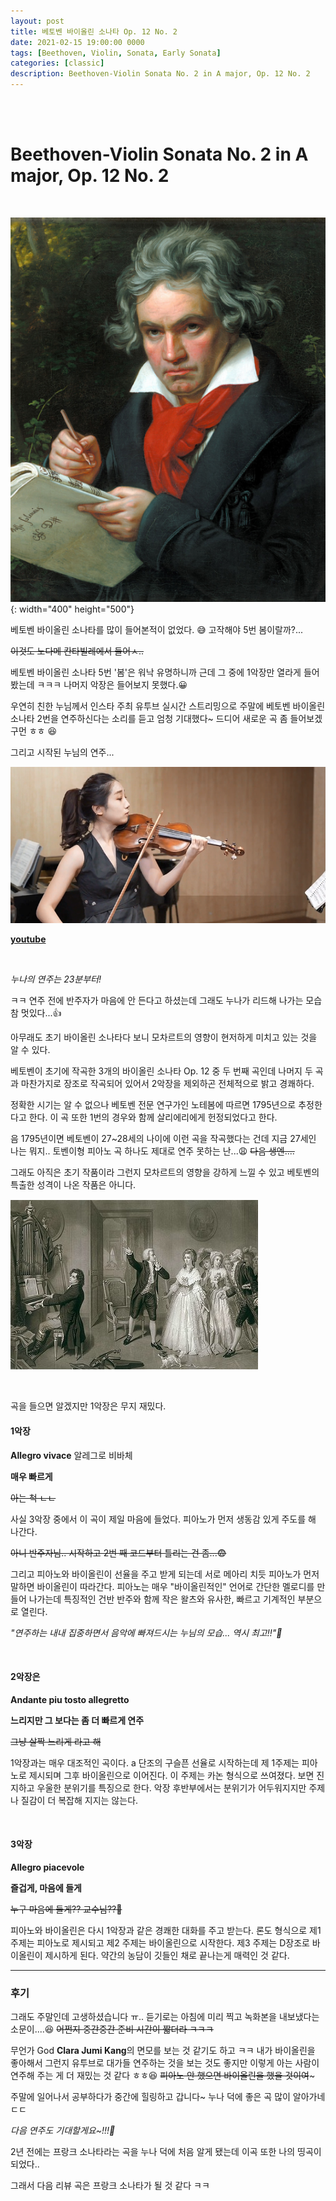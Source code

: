 ```yaml
---
layout: post
title: 베토벤 바이올린 소나타 Op. 12 No. 2
date: 2021-02-15 19:00:00 0000
tags: [Beethoven, Violin, Sonata, Early Sonata]
categories: [classic]
description: Beethoven-Violin Sonata No. 2 in A major, Op. 12 No. 2
---
```


<br><br>

# Beethoven-Violin Sonata No. 2 in A major, Op. 12 No. 2

<br>

![](/images/Classic/Beethoven-01/2021-02-16-23-13-19.png){: width="400" height="500"}

베토벤 바이올린 소나타를 많이 들어본적이 없었다. :sweat_smile:
고작해야 5번 봄이랄까?...

~~이것도 노다메 칸타빌레에서 들어ㅅ..~~

베토벤 바이올린 소나타 5번 '봄'은 워낙 유명하니까 근데 그 중에 1악장만 열라게 들어봤는데 ㅋㅋㅋ 나머지 악장은 들어보지 못했다.:grinning:

우연히 친한 누님께서 인스타 주최 유투브 실시간 스트리밍으로 주말에 베토벤 바이올린 소나타 2번을 연주하신다는 소리를 듣고 엄청 기대했다~ 드디어 새로운 곡 좀 들어보겠구먼 ㅎㅎ :laughing:

그리고 시작된 누님의 연주...

![](/images/Classic/Beethoven-01/2021-02-16-23-21-55.png)

**[youtube](https://www.youtube.com/watch?v=Wv9Ti50nnMI)**

<br>

_누나의 연주는 23분부터!_

ㅋㅋ 연주 전에 반주자가 마음에 안 든다고 하셨는데 그래도 누나가 리드해 나가는 모습 참 멋있다...:thumbsup:

아무래도 초기 바이올린 소나타다 보니 모차르트의 영향이 현저하게 미치고 있는 것을 알 수 있다.

베토벤이 초기에 작곡한 3개의 바이올린 소나타 Op. 12 중 두 번째 곡인데 나머지 두 곡과 마찬가지로 장조로 작곡되어 있어서 2악장을 제외하곤 전체적으로 밝고 경쾌하다.

정확한 시기는 알 수 없으나 베토벤 전문 연구가인 노테봄에 따르면 1795년으로 추정한다고 한다. 이 곡 또한 1번의 경우와 함께 살리에리에게 헌정되었다고 한다.

음 1795년이면 베토벤이 27~28세의 나이에 이런 곡을 작곡했다는 건데 지금 27세인 나는 뭐지.. 토벤이형 피아노 곡 하나도 제대로 연주 못하는 난...:weary:
~~다음 생엔....~~

그래도 아직은 초기 작품이라 그런지 모차르트의 영향을 강하게 느낄 수 있고 베토벤의 특출한 성격이 나온 작품은 아니다.

![](/images/Classic/Beethoven-01/2021-02-16-23-42-46.png)

<br>

곡을 들으면 알겠지만 1악장은 무지 재밌다.

#### 1악장

**Allegro vivace** 알레그로 비바체

**매우 빠르게**

~~아는 척 ㄴㄴ~~

사실 3악장 중에서 이 곡이 제일 마음에 들었다. 피아노가 먼저 생동감 있게 주도를 해 나간다.

~~아니 반주자님.. 시작하고 2번 째 코드부터 틀리는 건 좀...:fearful:~~

그리고 피아노와 바이올린이 선율을 주고 받게 되는데 서로 메아리 치듯 피아노가 먼저 말하면 바이올린이 따라간다. 피아노는 매우 "바이올린적인" 언어로 간단한 멜로디를 만들어 나가는데 특징적인 건반 반주와 함께 작은 왈츠와 유사한, 빠르고 기계적인 부분으로 열린다.

_"연주하는 내내 집중하면서 음악에 빠져드시는 누님의 모습... 역시 최고!!":clap:_

<br>

#### 2악장은

**Andante piu tosto allegretto**

**느리지만 그 보다는 좀 더 빠르게 연주**

~~그냥 살짝 느리게 라고 해~~

1악장과는 매우 대조적인 곡이다. a 단조의 구슬픈 선율로 시작하는데 제 1주제는 피아노로 제시되며 그후 바이올린으로 이어진다. 이 주제는 카논 형식으로 쓰여졌다. 보면 진지하고 우울한 분위기를 특징으로 한다. 악장 후반부에서는 분위기가 어두워지지만 주제나 질감이 더 복잡해 지지는 않는다.

<br>

#### 3악장

**Allegro piacevole**

**즐겁게, 마음에 들게**

~~누구 마음에 들게?? 교수님??:runner:~~

피아노와 바이올린은 다시 1악장과 같은 경쾌한 대화를 주고 받는다. 론도 형식으로 제1 주제는 피아노로 제시되고 제2 주제는 바이올린으로 시작한다. 제3 주제는 D장조로 바이올린이 제시하게 된다. 약간의 농담이 깃들인 채로 끝나는게 매력인 것 같다.

---

### **후기**

그래도 주말인데 고생하셨습니다 ㅠ..
듣기로는 아침에 미리 찍고 녹화본을 내보냈다는 소문이....:laughing:
~~어쩐지 중간중간 준비 시간이 짧더라 ㅋㅋㅋ~~

무언가 God **Clara Jumi Kang**의 면모를 보는 것 같기도 하고 ㅋㅋ
내가 바이올린을 좋아해서 그런지 유투브로 대가들 연주하는 것을 보는 것도 좋지만
이렇게 아는 사람이 연주해 주는 게 더 재밌는 것 같다 ㅎㅎ:satisfied:
~~피아노 안 했으면 바이올린을 했을 것이여~~~

주말에 일어나서 공부하다가 중간에 힐링하고 갑니다~
누나 덕에 좋은 곡 많이 알아가네 ㄷㄷ

_다음 연주도 기대할게요~!!!:violin:_

2년 전에는 프랑크 소나타라는 곡을 누나 덕에 처음 알게 됐는데
이곡 또한 나의 띵곡이 되었다..

그래서 다음 리뷰 곡은 프랑크 소나타가 될 것 같다 ㅋㅋ
